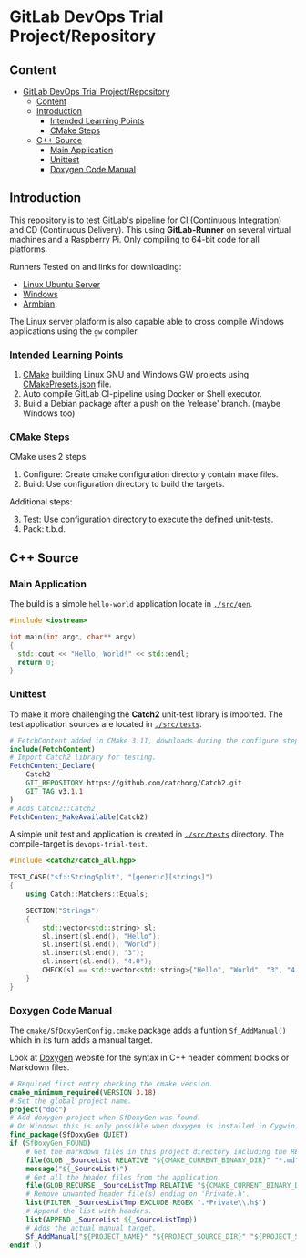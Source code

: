 # GitLab DevOps Trial Project/Repository

## Content

<!-- TOC -->
* [GitLab DevOps Trial Project/Repository](#gitlab-devops-trial-projectrepository)
  * [Content](#content)
  * [Introduction](#introduction)
    * [Intended Learning Points](#intended-learning-points)
    * [CMake Steps](#cmake-steps)
  * [C++ Source](#c-source)
    * [Main Application](#main-application)
    * [Unittest](#unittest)
    * [Doxygen Code Manual](#doxygen-code-manual)
<!-- TOC -->

## Introduction

This repository is to test GitLab's pipeline for CI (Continuous Integration) and CD (Continuous Delivery).
This using **GitLab-Runner** on several virtual machines and a Raspberry Pi.
Only compiling to 64-bit code for all platforms.

Runners Tested on and links for downloading:

* [Linux Ubuntu Server](https://ubuntu.com/download/server)
* [Windows](https://developer.microsoft.com/en-us/windows/downloads/virtual-machines/)
* [Armbian](https://www.armbian.com/uefi-arm64/)

The Linux server platform is also capable able to cross compile Windows applications using the `gw` compiler.

### Intended Learning Points

1. [CMake](https://cmake.org/cmake/help/latest/manual/cmake-presets.7.html "Link to website.") building Linux GNU and Windows GW projects
   using [CMakePresets.json](CMakePresets.json "Link to file.") file.
2. Auto compile GitLab CI-pipeline using Docker or Shell executor.
3. Build a Debian package after a push on the 'release' branch. (maybe Windows too)

### CMake Steps

CMake uses 2 steps:

1) Configure: Create cmake configuration directory contain make files.
2) Build: Use configuration directory to build the targets.

Additional steps:

3) Test: Use configuration directory to execute the defined unit-tests.
4) Pack: t.b.d.

## C++ Source

### Main Application

The build is a simple `hello-world` application locate in [`./src/gen`](./src/gen).

```c++
#include <iostream>

int main(int argc, char** argv)
{
  std::cout << "Hello, World!" << std::endl;
  return 0;
}
```

### Unittest

To make it more challenging the **Catch2** unit-test library is imported.
The test application sources are located in [`./src/tests`](./src/tests).

```cmake
# FetchContent added in CMake 3.11, downloads during the configure step.
include(FetchContent)
# Import Catch2 library for testing.
FetchContent_Declare(
	Catch2
	GIT_REPOSITORY https://github.com/catchorg/Catch2.git
	GIT_TAG v3.1.1
)
# Adds Catch2::Catch2
FetchContent_MakeAvailable(Catch2)
```

A simple unit test and application is created in [`./src/tests`](./src/tests) directory.
The compile-target is `devops-trial-test`.

```c++
#include <catch2/catch_all.hpp>

TEST_CASE("sf::StringSplit", "[generic][strings]")
{
	using Catch::Matchers::Equals;

	SECTION("Strings")
	{
		std::vector<std::string> sl;
		sl.insert(sl.end(), "Hello");
		sl.insert(sl.end(), "World");
		sl.insert(sl.end(), "3");
		sl.insert(sl.end(), "4.0");
		CHECK(sl == std::vector<std::string>{"Hello", "World", "3", "4.0"});
	}
}
```

### Doxygen Code Manual

The `cmake/SfDoxyGenConfig.cmake` package adds a funtion `Sf_AddManual()` which in its turn adds a manual target.

Look at [Doxygen](https://www.doxygen.nl/) website for the syntax in C++ header comment blocks or Markdown files.

```cmake
# Required first entry checking the cmake version.
cmake_minimum_required(VERSION 3.18)
# Set the global project name.
project("doc")
# Add doxygen project when SfDoxyGen was found.
# On Windows this is only possible when doxygen is installed in Cygwin.
find_package(SfDoxyGen QUIET)
if (SfDoxyGen_FOUND)
	# Get the markdown files in this project directory including the README.md.
	file(GLOB _SourceList RELATIVE "${CMAKE_CURRENT_BINARY_DIR}" "*.md" "../*.md")
	message("${_SourceList}")
	# Get all the header files from the application.
	file(GLOB_RECURSE _SourceListTmp RELATIVE "${CMAKE_CURRENT_BINARY_DIR}" "../app/*.h" "../app/*.md")
	# Remove unwanted header file(s) ending on 'Private.h'.
	list(FILTER _SourcesListTmp EXCLUDE REGEX ".*Private\\.h$")
	# Append the list with headers.
	list(APPEND _SourceList ${_SourceListTmp})
	# Adds the actual manual target.
	Sf_AddManual("${PROJECT_NAME}" "${PROJECT_SOURCE_DIR}" "${PROJECT_SOURCE_DIR}/../bin/man" "${_SourceList}")
endif ()
```
